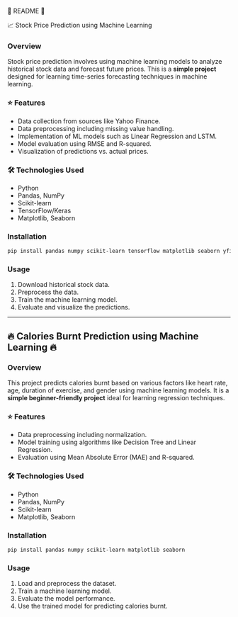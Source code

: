 📌 README 📌

📈 Stock Price Prediction using Machine Learning

### Overview
Stock price prediction involves using machine learning models to analyze historical stock data and forecast future prices. This is a **simple project** designed for learning time-series forecasting techniques in machine learning.

### ⭐ Features
- Data collection from sources like Yahoo Finance.
- Data preprocessing including missing value handling.
- Implementation of ML models such as Linear Regression and LSTM.
- Model evaluation using RMSE and R-squared.
- Visualization of predictions vs. actual prices.

### 🛠️ Technologies Used
- Python
- Pandas, NumPy
- Scikit-learn
- TensorFlow/Keras
- Matplotlib, Seaborn

### Installation
```sh
pip install pandas numpy scikit-learn tensorflow matplotlib seaborn yfinance
```

### Usage
1. Download historical stock data.
2. Preprocess the data.
3. Train the machine learning model.
4. Evaluate and visualize the predictions.

---

## 🔥 Calories Burnt Prediction using Machine Learning 🔥

### Overview
This project predicts calories burnt based on various factors like heart rate, age, duration of exercise, and gender using machine learning models. It is a **simple beginner-friendly project** ideal for learning regression techniques.

###  ⭐ Features
- Data preprocessing including normalization.
- Model training using algorithms like Decision Tree and Linear Regression.
- Evaluation using Mean Absolute Error (MAE) and R-squared.

###  🛠️ Technologies Used
- Python
- Pandas, NumPy
- Scikit-learn
- Matplotlib, Seaborn

### Installation
```sh
pip install pandas numpy scikit-learn matplotlib seaborn
```

### Usage
1. Load and preprocess the dataset.
2. Train a machine learning model.
3. Evaluate the model performance.
4. Use the trained model for predicting calories burnt.


